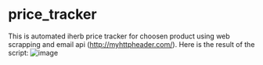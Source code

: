 # price_tracker
This is automated iherb price tracker for choosen product using web scrapping and email api (http://myhttpheader.com/).
Here is the result of the script:
![image](https://user-images.githubusercontent.com/90211008/190879401-9870b7fe-de84-4c00-b407-449c4d5e9674.png)

